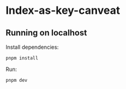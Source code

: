 # Index-as-key-canveat

## Running on localhost

Install dependencies:

`pnpm install`

Run:

`pnpm dev`
